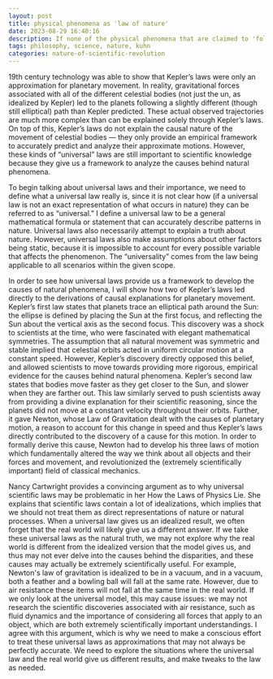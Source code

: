 ```yaml
---
layout: post
title: physical phenomena as 'law of nature'
date: 2023-08-29 16:40:16
description: If none of the physical phenomena that are claimed to 'follow a law of nature' actually conform precisely to that law then what exactly are we referring to as a 'law of nature'? Is it reasonable to consider laws that only approximately describe the behavior of the phenomena said to obey them to be important parts of scientific knowledge?
tags: philosophy, science, nature, kuhn
categories: nature-of-scientific-revolution
---
```


19th century technology was able to show that Kepler’s laws were only an approximation for planetary movement. In reality, gravitational forces associated with all of the different celestial bodies (not just the un, as idealized by Kepler) led to the planets following a slightly different (though still elliptical) path than Kepler predicted. These actual observed trajectories are much more complex than can be explained solely through Kepler’s laws. On top of this, Kepler’s laws do not explain the causal nature of the movement of celestial bodies — they only provide an empirical framework to accurately predict and analyze their approximate motions. However, these kinds of “universal” laws are still important to scientific knowledge because they give us a framework to analyze the causes behind natural phenomena.

To begin talking about universal laws and their importance, we need to define what a universal law really is, since it is not clear how (if a universal law is not an exact representation of what occurs in nature) they can be referred to as “universal.” I define a universal law to be a general mathematical formula or statement that can accurately describe patterns in nature. Universal laws also necessarily attempt to explain a truth about nature. However, universal laws also make assumptions about other factors being static, because it is impossible to account for every possible variable that affects the phenomenon. The “universality” comes from the law being applicable to all scenarios within the given scope.

In order to see how universal laws provide us a framework to develop the causes of natural phenomena, I will show how two of Kepler’s laws led directly to the derivations of causal explanations for planetary movement. Kepler’s first law states that planets trace an elliptical path around the Sun: the ellipse is defined by placing the Sun at the first focus, and reflecting the Sun about the vertical axis as the second focus. This discovery was a shock to scientists at the time, who were fascinated with elegant mathematical symmetries. The assumption that all natural movement was symmetric and stable implied that celestial orbits acted in uniform circular motion at a constant speed. However, Kepler’s discovery directly opposed this belief, and allowed scientists to move towards providing more rigorous, empirical evidence for the causes behind natural phenomena. Kepler’s second law states that bodies move faster as they get closer to the Sun, and slower when they are farther out. This law similarly served to push scientists away from providing a divine explanation for their scientific reasoning, since the planets did not move at a constant velocity throughout their orbits. Further, it gave Newton, whose Law of Gravitation dealt with the causes of planetary motion, a reason to account for this change in speed and thus Kepler’s laws directly contributed to the discovery of a cause for this motion. In order to formally derive this cause, Newton had to develop his three laws of motion which fundamentally altered the way we think about all objects and their forces and movement, and revolutionized the (extremely scientifically important) field of classical mechanics.

Nancy Cartwright provides a convincing argument as to why universal scientific laws may be problematic in her How the Laws of Physics Lie. She explains that scientific laws contain a lot of idealizations, which implies that we should not treat them as direct representations of nature or natural processes. When a universal law gives us an idealized result, we often forget that the real world will likely give us a different answer. If we take these universal laws as the natural truth, we may not explore why the real world is different from the idealized version that the model gives us, and thus may not ever delve into the causes behind the disparities, and these causes may actually be extremely scientifically useful. For example, Newton's law of gravitation is idealized to be in a vacuum, and in a vacuum, both a feather and a bowling ball will fall at the same rate. However, due to air resistance these items will not fall at the same time in the real world. If we only look at the universal model, this may cause issues: we may not research the scientific discoveries associated with air resistance, such as fluid dynamics and the importance of considering all forces that apply to an object, which are both extremely scientifically important understandings. I agree with this argument, which is why we need to make a conscious effort to treat these universal laws as approximations that may not always be perfectly accurate. We need to explore the situations where the universal law and the real world give us different results, and make tweaks to the law as needed.
